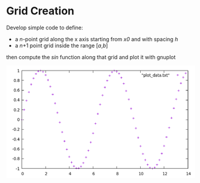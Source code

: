 # Grid Creation 

Develop simple code to define:
  - a _n_-point grid along the x axis starting from _x0_ and with spacing _h_
  - a _n_+1 point grid inside the range [_a_,_b_]
  
  then compute the _sin_ function along that grid and plot it with gnuplot
  
  ![image](01_out.png)
